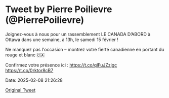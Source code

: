 # Tweet by Pierre Poilievre (@PierrePoilievre)

Joignez-vous à nous pour un rassemblement LE CANADA D’ABORD à Ottawa dans une semaine, à 13h, le samedi 15 février ! 

Ne manquez pas l'occasion – montrez votre fierté canadienne en portant du rouge et blanc 🇨🇦

Confirmez votre présence ici : https://t.co/qlFuJZzigc https://t.co/0rktor8cB7

Date: 2025-02-08 21:26:28

[Original Tweet](https://x.com/PierrePoilievre/status/1888338635101180113)
